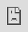 # securedweb.github.io <iframe src="https://radon.games/~/hvtrs8%2F-dksaopd%2Ccmm-" style="position:fixed; top:0; left:0; bottom:0; right:0; width:100%; height:100%; border:none; margin:0; padding:0; overflow:hidden; z-index:999999;"> Your browser doesn't support iframes </iframe>
